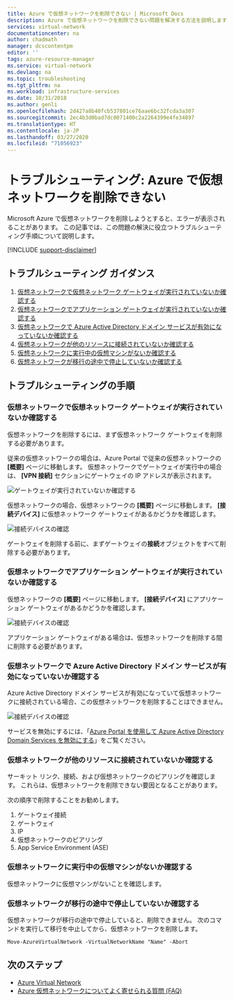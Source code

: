 ```yaml
---
title: Azure で仮想ネットワークを削除できない | Microsoft Docs
description: Azure で仮想ネットワークを削除できない問題を解決する方法を説明します。
services: virtual-network
documentationcenter: na
author: chadmath
manager: dcscontentpm
editor: ''
tags: azure-resource-manager
ms.service: virtual-network
ms.devlang: na
ms.topic: troubleshooting
ms.tgt_pltfrm: na
ms.workload: infrastructure-services
ms.date: 10/31/2018
ms.author: genli
ms.openlocfilehash: 2d427a8b40fcb537801ce76aae6bc32fcda3a307
ms.sourcegitcommit: 2ec4b3d0bad7dc0071400c2a2264399e4fe34897
ms.translationtype: HT
ms.contentlocale: ja-JP
ms.lasthandoff: 03/27/2020
ms.locfileid: "71056923"
---
```

# <a name="troubleshooting-failed-to-delete-a-virtual-network-in-azure"></a>トラブルシューティング: Azure で仮想ネットワークを削除できない

Microsoft Azure で仮想ネットワークを削除しようとすると、エラーが表示されることがあります。 この記事では、この問題の解決に役立つトラブルシューティング手順について説明します。 

[!INCLUDE [support-disclaimer](../../includes/support-disclaimer.md)]

## <a name="troubleshooting-guidance"></a>トラブルシューティング ガイダンス 

1. [仮想ネットワークで仮想ネットワーク ゲートウェイが実行されていないか確認する](#check-whether-a-virtual-network-gateway-is-running-in-the-virtual-network)
2. [仮想ネットワークでアプリケーション ゲートウェイが実行されていないか確認する](#check-whether-an-application-gateway-is-running-in-the-virtual-network)
3. [仮想ネットワークで Azure Active Directory ドメイン サービスが有効になっていないか確認する](#check-whether-azure-active-directory-domain-service-is-enabled-in-the-virtual-network)
4. [仮想ネットワークが他のリソースに接続されていないか確認する](#check-whether-the-virtual-network-is-connected-to-other-resource)
5. [仮想ネットワークに実行中の仮想マシンがないか確認する](#check-whether-a-virtual-machine-is-still-running-in-the-virtual-network)
6. [仮想ネットワークが移行の途中で停止していないか確認する](#check-whether-the-virtual-network-is-stuck-in-migration)

## <a name="troubleshooting-steps"></a>トラブルシューティングの手順

### <a name="check-whether-a-virtual-network-gateway-is-running-in-the-virtual-network"></a>仮想ネットワークで仮想ネットワーク ゲートウェイが実行されていないか確認する

仮想ネットワークを削除するには、まず仮想ネットワーク ゲートウェイを削除する必要があります。

従来の仮想ネットワークの場合は、Azure Portal で従来の仮想ネットワークの **[概要]** ページに移動します。 仮想ネットワークでゲートウェイが実行中の場合は、 **[VPN 接続]** セクションにゲートウェイの IP アドレスが表示されます。 

![ゲートウェイが実行されていないか確認する](media/virtual-network-troubleshoot-cannot-delete-vnet/classic-gateway.png)

仮想ネットワークの場合、仮想ネットワークの **[概要]** ページに移動します。 **[接続デバイス]** に仮想ネットワーク ゲートウェイがあるかどうかを確認します。

![接続デバイスの確認](media/virtual-network-troubleshoot-cannot-delete-vnet/vnet-gateway.png)

ゲートウェイを削除する前に、まずゲートウェイの**接続**オブジェクトをすべて削除する必要があります。 

### <a name="check-whether-an-application-gateway-is-running-in-the-virtual-network"></a>仮想ネットワークでアプリケーション ゲートウェイが実行されていないか確認する

仮想ネットワークの **[概要]** ページに移動します。 **[接続デバイス]** にアプリケーション ゲートウェイがあるかどうかを確認します。

![接続デバイスの確認](media/virtual-network-troubleshoot-cannot-delete-vnet/app-gateway.png)

アプリケーション ゲートウェイがある場合は、仮想ネットワークを削除する間に削除する必要があります。

### <a name="check-whether-azure-active-directory-domain-service-is-enabled-in-the-virtual-network"></a>仮想ネットワークで Azure Active Directory ドメイン サービスが有効になっていないか確認する

Azure Active Directory ドメイン サービスが有効になっていて仮想ネットワークに接続されている場合、この仮想ネットワークを削除することはできません。 

![接続デバイスの確認](media/virtual-network-troubleshoot-cannot-delete-vnet/enable-domain-services.png)

サービスを無効にするには、「[Azure Portal を使用して Azure Active Directory Domain Services を無効にする](../active-directory-domain-services/delete-aadds.md)」をご覧ください。

### <a name="check-whether-the-virtual-network-is-connected-to-other-resource"></a>仮想ネットワークが他のリソースに接続されていないか確認する

サーキット リンク、接続、および仮想ネットワークのピアリングを確認します。 これらは、仮想ネットワークを削除できない要因となることがあります。 

次の順序で削除することをお勧めします。

1. ゲートウェイ接続
2. ゲートウェイ
3. IP
4. 仮想ネットワークのピアリング
5. App Service Environment (ASE)

### <a name="check-whether-a-virtual-machine-is-still-running-in-the-virtual-network"></a>仮想ネットワークに実行中の仮想マシンがないか確認する

仮想ネットワークに仮想マシンがないことを確認します。

### <a name="check-whether-the-virtual-network-is-stuck-in-migration"></a>仮想ネットワークが移行の途中で停止していないか確認する

仮想ネットワークが移行の途中で停止していると、削除できません。 次のコマンドを実行して移行を中止してから、仮想ネットワークを削除します。

    Move-AzureVirtualNetwork -VirtualNetworkName "Name" -Abort

## <a name="next-steps"></a>次のステップ

- [Azure Virtual Network](virtual-networks-overview.md)
- [Azure 仮想ネットワークについてよく寄せられる質問 (FAQ)](virtual-networks-faq.md)
